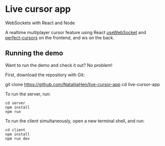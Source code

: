 # Live cursor app 
WebSockets with React and Node

A realtime multiplayer cursor feature using React [useWebSocket](https://github.com/robtaussig/react-use-websocket) and [perfect-cursors](https://github.com/steveruizok/perfect-cursors) on the frontend, and ws on the back.

## Running the demo
Want to run the demo and check it out? No problem!

First, download the repository with Git:

git clone https://github.com/NataliiaHen/live-cursor-app
cd live-cursor-app

To run the server, run:
```
cd server
npm install
npm run
```

To run the client simultaneously, open a new terminal shell, and run:
```
cd client
npm install
npm run dev
```